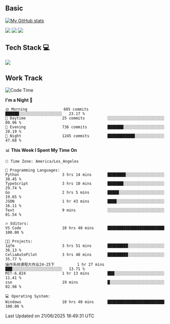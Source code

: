 ## Basic
 
[![My GitHub stats](https://github-readme-stats.vercel.app/api?username=Zzhihon&show_icons=true&theme=purple)](https://github.com/Zzhihon)
 
 [![](https://img.shields.io/badge/website-4493f8?style=for-the-badge&logo=About.me&logoColor=purple)](https://tatakal.com/)
 [![](https://img.shields.io/badge/RSS-4493f8?style=for-the-badge&logo=rss&logoColor=purple)](https://tatakal.com/feed/)
 [![](https://img.shields.io/badge/Email-4493f8?style=for-the-badge&logo=gmail&logoColor=purple)](mailto:bt1q@tatakal.com)

## Tech Stack 💻

<a href="https://skillicons.dev">
  <img src="https://skillicons.dev/icons?i=py,html,css,javascript,bash,java,vue,go,nodejs,cpp" />
</a>

</br>

## Work Track

<!--START_SECTION:waka-->
![Code Time](http://img.shields.io/badge/Code%20Time-415%20hrs%2053%20mins-blue)

**I'm a Night 🦉** 

```text
🌞 Morning                605 commits         ██████░░░░░░░░░░░░░░░░░░░   23.17 % 
🌆 Daytime                25 commits          ░░░░░░░░░░░░░░░░░░░░░░░░░   00.96 % 
🌃 Evening                736 commits         ███████░░░░░░░░░░░░░░░░░░   28.19 % 
🌙 Night                  1245 commits        ████████████░░░░░░░░░░░░░   47.68 % 
```


📊 **This Week I Spent My Time On** 

```text
🕑︎ Time Zone: America/Los_Angeles

💬 Programming Languages: 
Python                   3 hrs 14 mins       ████████░░░░░░░░░░░░░░░░░   30.45 % 
TypeScript               3 hrs 10 mins       ███████░░░░░░░░░░░░░░░░░░   29.74 % 
Go                       2 hrs 5 mins        █████░░░░░░░░░░░░░░░░░░░░   19.65 % 
JSON                     1 hr 43 mins        ████░░░░░░░░░░░░░░░░░░░░░   16.11 % 
Text                     9 mins              ░░░░░░░░░░░░░░░░░░░░░░░░░   01.54 % 

🔥 Editors: 
VS Code                  10 hrs 40 mins      █████████████████████████   100.00 % 

🐱‍💻 Projects: 
1qfm                     3 hrs 51 mins       █████████░░░░░░░░░░░░░░░░   36.13 % 
CeliaAutoPilot           3 hrs 48 mins       █████████░░░░░░░░░░░░░░░░   35.77 % 
操作系统课程大作业24-25下          1 hr 27 mins        ███░░░░░░░░░░░░░░░░░░░░░░   13.71 % 
MIT-6.824                1 hr 13 mins        ███░░░░░░░░░░░░░░░░░░░░░░   11.41 % 
sso                      19 mins             █░░░░░░░░░░░░░░░░░░░░░░░░   02.98 % 

💻 Operating System: 
Windows                  10 hrs 40 mins      █████████████████████████   100.00 % 
```


 Last Updated on 21/06/2025 18:49:31 UTC
<!--END_SECTION:waka-->
